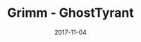 ---
layout: artPost
title:  Grimm - GhostTyrant
date:   2017-11-04

artTitle: Grimm
artDesc: Fanart - Hollow Knight
artYear: 2017
artPath: /assets/fullsize/fullsize_grimm.png
artThumb: /assets/thumbnails/thumb_grimm.png
artTwitter: https://twitter.com/GhostTyrant/status/928341195486580736
artMastodon: https://mastodon.art/@GhostTyrant

tags: art test
---
